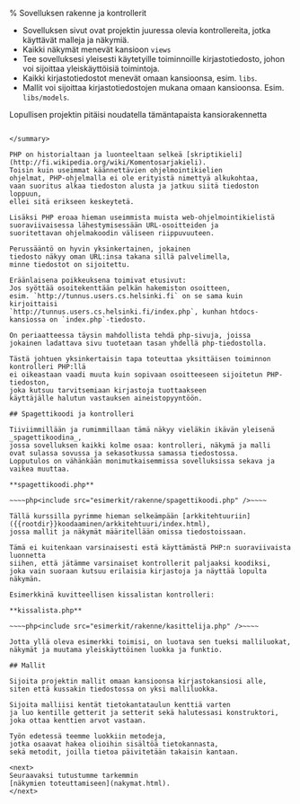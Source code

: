 % Sovelluksen rakenne ja kontrollerit
<!-- order: 1 -->
<!-- addHeaderNavigation -->

<summary>

* Sovelluksen sivut ovat projektin juuressa olevia kontrollereita, jotka käyttävät malleja ja näkymiä.
* Kaikki näkymät menevät kansioon `views`
* Tee sovelluksesi yleisesti käytetyille toiminnoille kirjastotiedosto, johon voi sijoittaa yleiskäyttöisiä toimintoja.
* Kaikki kirjastotiedostot menevät omaan kansioonsa, esim. `libs`.
* Mallit voi sijoittaa kirjastotiedostojen mukana omaan kansioonsa. Esim. `libs/models`.

Lopullisen projektin pitäisi noudatella tämäntapaista kansiorakennetta

~~~~<include src="esimerkit/rakenne/kansiorakenne.txt" />~~~~

</summary>

PHP on historialtaan ja luonteeltaan selkeä [skriptikieli](http://fi.wikipedia.org/wiki/Komentosarjakieli). 
Toisin kuin useimmat käännettävien ohjelmointikielien
ohjelmat, PHP-ohjelmalla ei ole erityistä nimettyä alkukohtaa,
vaan suoritus alkaa tiedoston alusta ja jatkuu siitä tiedoston loppuun,
ellei sitä erikseen keskeytetä.

Lisäksi PHP eroaa hieman useimmista muista web-ohjelmointikielistä
suoraviivaisessa lähestymisessään URL-osoitteiden ja 
suoritettavan ohjelmakoodin väliseen riippuvuuteen.

Perussääntö on hyvin yksinkertainen, jokainen 
tiedosto näkyy oman URL:insa takana sillä palvelimella,
minne tiedostot on sijoitettu. 

Eräänlaisena poikkeuksena toimivat etusivut:
Jos syöttää osoitekenttään pelkän hakemiston osoitteen,
esim. `http://tunnus.users.cs.helsinki.fi` on se sama kuin kirjoittaisi
`http://tunnus.users.cs.helsinki.fi/index.php`, kunhan htdocs-kansiossa on `index.php`-tiedosto.

On periaatteessa täysin mahdollista tehdä php-sivuja, joissa
jokainen ladattava sivu tuotetaan tasan yhdellä php-tiedostolla.

Tästä johtuen yksinkertaisin tapa toteuttaa yksittäisen toiminnon kontrolleri PHP:llä
ei oikeastaan vaadi muuta kuin sopivaan osoitteeseen sijoitetun PHP-tiedoston,
joka kutsuu tarvitsemiaan kirjastoja tuottaakseen 
käyttäjälle halutun vastauksen aineistopyyntöön.

## Spagettikoodi ja kontrolleri

Tiiviimmillään ja rumimmillaan tämä näkyy vieläkin ikävän yleisenä _spagettikoodina_,
jossa sovelluksen kaikki kolme osaa: kontrolleri, näkymä ja malli
ovat sulassa sovussa ja sekasotkussa samassa tiedostossa. 
Lopputulos on vähänkään monimutkaisemmissa sovelluksissa sekava ja vaikea muuttaa.

**spagettikoodi.php**

~~~~php<include src="esimerkit/rakenne/spagettikoodi.php" />~~~~

Tällä kurssilla pyrimme hieman selkeämpään [arkkitehtuuriin]({{rootdir}}koodaaminen/arkkitehtuuri/index.html),
jossa mallit ja näkymät määritellään omissa tiedostoissaan.

Tämä ei kuitenkaan varsinaisesti estä käyttämästä PHP:n suoraviivaista luonnetta
siihen, että jätämme varsinaiset kontrollerit paljaaksi koodiksi,
joka vain suoraan kutsuu erilaisia kirjastoja ja näyttää lopulta näkymän.

Esimerkkinä kuvitteellisen kissalistan kontrolleri:

**kissalista.php**

~~~~php<include src="esimerkit/rakenne/kasittelija.php" />~~~~

Jotta yllä oleva esimerkki toimisi, on luotava sen tueksi malliluokat,
näkymät ja muutama yleiskäyttöinen luokka ja funktio. 

## Mallit

Sijoita projektin mallit omaan kansioonsa kirjastokansiosi alle,
siten että kussakin tiedostossa on yksi malliluokka.

Sijoita malliisi kentät tietokantataulun kenttiä varten
ja luo kentille getterit ja setterit sekä halutessasi konstruktori, joka ottaa kenttien arvot vastaan.

Työn edetessä teemme luokkiin metodeja, 
jotka osaavat hakea olioihin sisältöä tietokannasta,
sekä metodit, joilla tietoa päivitetään takaisin kantaan.

<next>
Seuraavaksi tutustumme tarkemmin 
[näkymien toteuttamiseen](nakymat.html).
</next>
